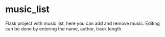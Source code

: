 # music_list
Flask project with music list, here you can add and remove music. Editing can be done by entering the name, author, track length.

